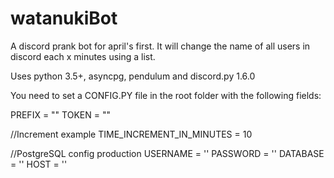 # watanukiBot
A discord prank bot for april's first. It will change the name of all users in discord each x minutes using a list.

Uses python 3.5+, asyncpg, pendulum and discord.py 1.6.0

You need to set a CONFIG.PY file in the root folder with the following fields:

PREFIX = ""
TOKEN = ""

//Increment example
TIME_INCREMENT_IN_MINUTES = 10 

//PostgreSQL config production
USERNAME = ''
PASSWORD = ''
DATABASE = ''
HOST = ''
